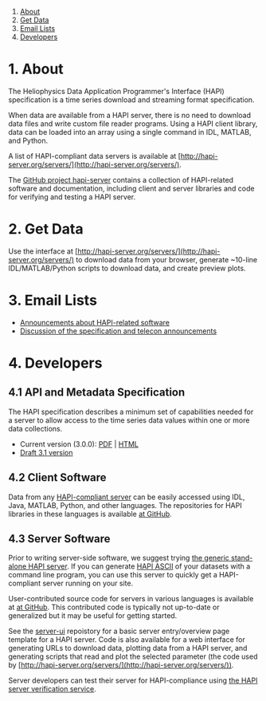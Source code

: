 1. [About](#About)
2. [Get Data](#Get_Data)
3. [Email Lists](#Email_Lists)
4. [Developers](#Developers)


<a name="About"></a>
# 1. About

The Heliophysics Data Application Programmer's Interface (HAPI) specification is a time series download and streaming format specification.

When data are available from a HAPI server, there is no need to download data files and write custom file reader programs. Using a HAPI client library, data can be loaded into an array using a single command in IDL, MATLAB, and Python.

A list of HAPI-compliant data servers is available at [http://hapi-server.org/servers/](http://hapi-server.org/servers/).

The [GitHub project hapi-server](http://github.com/hapi-server/) contains a collection of HAPI-related software and documentation, including client and server libraries and code for verifying and testing a HAPI server.

<a name="Get_Data"></a>
# 2. Get Data

Use the interface at [http://hapi-server.org/servers/](http://hapi-server.org/servers/) to download data from your browser, generate \~10-line IDL/MATLAB/Python scripts to download data, and create preview plots.

<a name="Email_Lists"></a>
# 3. Email Lists

* [Announcements about HAPI-related software](https://groups.io/g/hapi-news)
* [Discussion of the specification and telecon announcements](https://groups.io/g/hapi-dev)

<a name="Developers"></a>
# 4. Developers

<a name="API_and_Metadata_Specification"></a>
## 4.1 API and Metadata Specification

The HAPI specification describes a minimum set of capabilities needed for a server to allow access to the time series data values within one or more data collections.

* Current version (3.0.0): [PDF](https://github.com/hapi-server/data-specification/raw/master/hapi-3.0.0/HAPI-data-access-spec-3.0.0.pdf) | [HTML](https://github.com/hapi-server/data-specification/blob/master/hapi-3.0.0/HAPI-data-access-spec-3.0.0.md)
* [Draft 3.1 version](https://github.com/hapi-server/data-specification/blob/master/hapi-dev/HAPI-data-access-spec-dev.md)

<a name="Client_Software"></a>
## 4.2 Client Software

Data from any [HAPI-compliant server](http://hapi-server.org/servers/) can be easily accessed using IDL, Java, MATLAB, Python, and other languages. The repositories for HAPI libraries in these languages is available [at GitHub](https://github.com/hapi-server?q=client-).

<a name="Server_Software"></a>
## 4.3 Server Software

Prior to writing server-side software, we suggest trying [the generic stand-alone HAPI server](https://github.com/hapi-server/server-nodejs). If you can generate [HAPI ASCII](https://github.com/hapi-server/data-specification/blob/master/hapi-3.0.0/HAPI-data-access-spec-3.0.0.md#data-stream-content#data-with-header) of your datasets with a command line program, you can use this server to quickly get a HAPI-compliant server running on your site.

User-contributed source code for servers in various languages is available at [at GitHub](https://github.com/hapi-server?q=server-). This contributed code is typically not up-to-date or generalized but it may be useful for getting started.

See the [server-ui](https://github.com/hapi-server/server-ui) repoistory for a basic server entry/overview page template for a HAPI server. Code is also available for a web interface for generating URLs to download data, plotting data from a HAPI server, and generating scripts that read and plot the selected parameter (the code used by [http://hapi-server.org/servers/](http://hapi-server.org/servers/)).

Server developers can test their server for HAPI-compliance using [the HAPI server verification service](http://hapi-server.org/verify).
